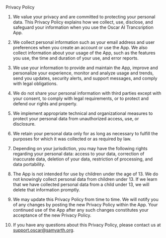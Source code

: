 Privacy Policy
1. We value your privacy and are committed to protecting your personal data. This Privacy Policy explains how we collect, use, disclose, and safeguard your information when you use the Oscar AI Trancsription App.

2. We collect personal information such as your email address and user preferences when you create an account or use the App. We also collect information about your usage of the App, such as the features you use, the time and duration of your use, and error reports.

3. We use your information to provide and maintain the App, improve and personalize your experience, monitor and analyze usage and trends, send you updates, security alerts, and support messages, and comply with legal obligations.

4. We do not share your personal information with third parties except with your consent, to comply with legal requirements, or to protect and defend our rights and property.

5. We implement appropriate technical and organizational measures to protect your personal data from unauthorized access, use, or disclosure.

6. We retain your personal data only for as long as necessary to fulfill the purposes for which it was collected or as required by law.

7. Depending on your jurisdiction, you may have the following rights regarding your personal data: access to your data, correction of inaccurate data, deletion of your data, restriction of processing, and data portability.

8. The App is not intended for use by children under the age of 13. We do not knowingly collect personal data from children under 13. If we learn that we have collected personal data from a child under 13, we will delete that information promptly.

9. We may update this Privacy Policy from time to time. We will notify you of any changes by posting the new Privacy Policy within the App. Your continued use of the App after any such changes constitutes your acceptance of the new Privacy Policy.

10. If you have any questions about this Privacy Policy, please contact us at support.oscar@samyarth.org.

